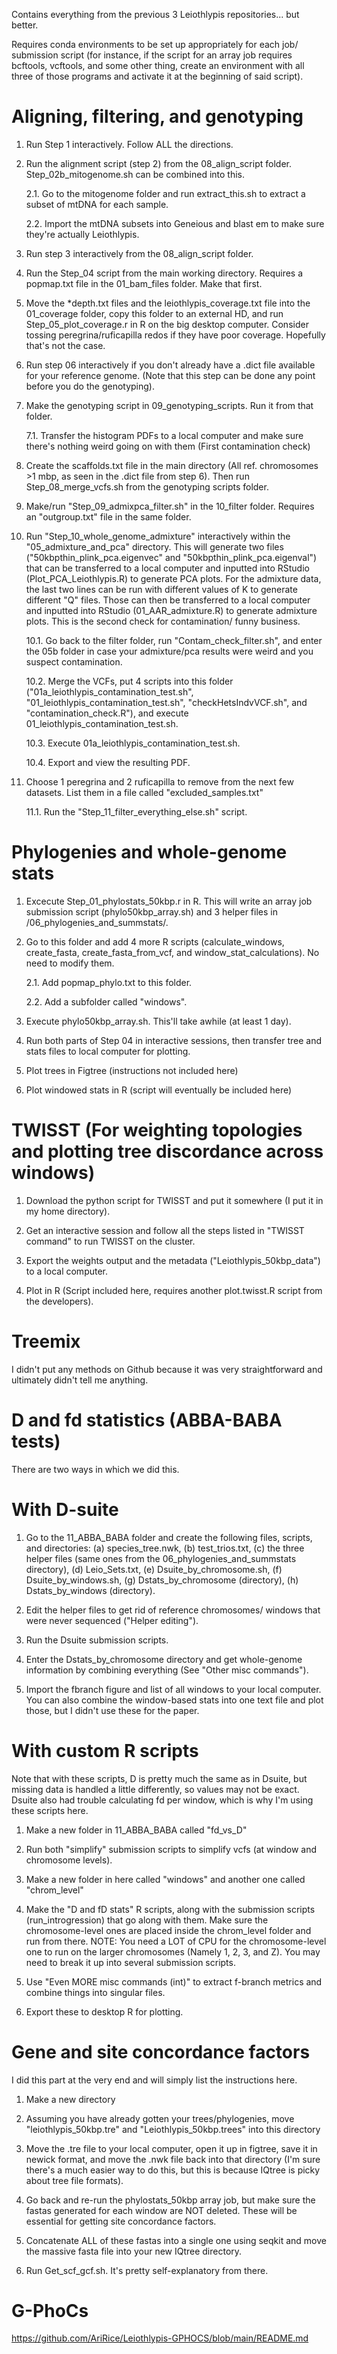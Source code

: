 Contains everything from the previous 3 Leiothlypis repositories... but better. 

Requires conda environments to be set up appropriately for each job/ submission script (for instance, if the script for an array job requires bcftools, vcftools, and some other thing, create an environment with all three of those programs and activate it at the beginning of said script). 

# Aligning, filtering, and genotyping
1. Run Step 1 interactively. Follow ALL the directions. 

2. Run the alignment script (step 2) from the 08_align_script folder. Step_02b_mitogenome.sh can be combined into this. 

    2.1. Go to the mitogenome folder and run extract_this.sh to extract a subset of mtDNA for each sample.

    2.2. Import the mtDNA subsets into Geneious and blast em to make sure they're actually Leiothlypis. 

3. Run step 3 interactively from the 08_align_script folder. 

4. Run the Step_04 script from the main working directory. Requires a popmap.txt file in the 01_bam_files folder. Make that first. 

5. Move the *depth.txt files and the leiothlypis_coverage.txt file into the 01_coverage folder, copy this folder to an external HD, and run Step_05_plot_coverage.r in R on the big desktop computer. Consider tossing peregrina/ruficapilla redos if they have poor coverage. Hopefully that's not the case.

6. Run step 06 interactively if you don't already have a .dict file available for your reference genome. (Note that this step can be done any point before you do the genotyping).

7. Make the genotyping script in 09_genotyping_scripts. Run it from that folder.

    7.1. Transfer the histogram PDFs to a local computer and make sure there's nothing weird going on with them (First contamination check)

8. Create the scaffolds.txt file in the main directory (All ref. chromosomes >1 mbp, as seen in the .dict file from step 6). Then run Step_08_merge_vcfs.sh from the genotyping scripts folder. 

9. Make/run "Step_09_admixpca_filter.sh" in the 10_filter folder. Requires an "outgroup.txt" file in the same folder.
    
10. Run "Step_10_whole_genome_admixture" interactively within the "05_admixture_and_pca" directory. This will generate two files ("50kbpthin_plink_pca.eigenvec" and "50kbpthin_plink_pca.eigenval") that can be transferred to a local computer and inputted into RStudio (Plot_PCA_Leiothlypis.R) to generate PCA plots. For the admixture data, the last two lines can be run with different values of K to generate different "Q" files. Those can then be transferred to a local computer and inputted into RStudio (01_AAR_admixture.R) to generate admixture plots. This is the second check for contamination/ funny business. 

    10.1. Go back to the filter folder, run "Contam_check_filter.sh", and enter the 05b folder in case your admixture/pca results were weird and you suspect contamination.

    10.2. Merge the VCFs, put 4 scripts into this folder ("01a_leiothlypis_contamination_test.sh", "01_leiothlypis_contamination_test.sh", "checkHetsIndvVCF.sh", and "contamination_check.R"), and execute 01_leiothlypis_contamination_test.sh. 

    10.3. Execute 01a_leiothlypis_contamination_test.sh.

    10.4. Export and view the resulting PDF. 

11. Choose 1 peregrina and 2 ruficapilla to remove from the next few datasets. List them in a file called "excluded_samples.txt"

    11.1. Run the "Step_11_filter_everything_else.sh" script.

# Phylogenies and whole-genome stats
1. Excecute Step_01_phylostats_50kbp.r in R. This will write an array job submission script (phylo50kbp_array.sh) and 3 helper files in /06_phylogenies_and_summstats/.

2. Go to this folder and add 4 more R scripts (calculate_windows, create_fasta, create_fasta_from_vcf, and window_stat_calculations). No need to modify them.

   2.1. Add popmap_phylo.txt to this folder.

   2.2. Add a subfolder called "windows".

3. Execute phylo50kbp_array.sh. This'll take awhile (at least 1 day).

4. Run both parts of Step 04 in interactive sessions, then transfer tree and stats files to local computer for plotting.

5. Plot trees in Figtree (instructions not included here)

6. Plot windowed stats in R (script will eventually be included here)

# TWISST (For weighting topologies and plotting tree discordance across windows)
1. Download the python script for TWISST and put it somewhere (I put it in my home directory).

2. Get an interactive session and follow all the steps listed in "TWISST command" to run TWISST on the cluster. 

3. Export the weights output and the metadata ("Leiothlypis_50kbp_data") to a local computer.

4. Plot in R (Script included here, requires another plot.twisst.R script from the developers). 

# Treemix
I didn't put any methods on Github because it was very straightforward and ultimately didn't tell me anything. 

# D and fd statistics (ABBA-BABA tests)
There are two ways in which we did this. 
# With D-suite
1. Go to the 11_ABBA_BABA folder and create the following files, scripts, and directories: (a) species_tree.nwk, (b) test_trios.txt, (c) the three helper files (same ones from the 06_phylogenies_and_summstats directory), (d) Leio_Sets.txt, (e) Dsuite_by_chromosome.sh, (f) Dsuite_by_windows.sh, (g) Dstats_by_chromosome (directory), (h) Dstats_by_windows (directory).

2. Edit the helper files to get rid of reference chromosomes/ windows that were never sequenced ("Helper editing").

3. Run the Dsuite submission scripts.

4. Enter the Dstats_by_chromosome directory and get whole-genome information by combining everything (See "Other misc commands").

5. Import the fbranch figure and list of all windows to your local computer. You can also combine the window-based stats into one text file and plot those, but I didn't use these for the paper.

# With custom R scripts
Note that with these scripts, D is pretty much the same as in Dsuite, but missing data is handled a little differently, so values may not be exact. Dsuite also had trouble calculating fd per window, which is why I'm using these scripts here. 

1. Make a new folder in 11_ABBA_BABA called "fd_vs_D"
   
2. Run both "simplify" submission scripts to simplify vcfs (at window and chromosome levels).

3. Make a new folder in here called "windows" and another one called "chrom_level"

4. Make the "D and fD stats" R scripts, along with the submission scripts (run_introgression) that go along with them. Make sure the chromosome-level ones are placed inside the chrom_level folder and run from there. NOTE: You need a LOT of CPU for the chromosome-level one to run on the larger chromosomes (Namely 1, 2, 3, and Z). You may need to break it up into several submission scripts.

5. Use "Even MORE misc commands (int)" to extract f-branch metrics and combine things into singular files.
   
6. Export these to desktop R for plotting.

# Gene and site concordance factors
I did this part at the very end and will simply list the instructions here. 

1. Make a new directory

2. Assuming you have already gotten your trees/phylogenies, move "leiothlypis_50kbp.tre" and "Leiothlypis_50kbp.trees" into this directory

3. Move the .tre file to your local computer, open it up in figtree, save it in newick format, and move the .nwk file back into that directory (I'm sure there's a much easier way to do this, but this is because IQtree is picky about tree file formats). 

4. Go back and re-run the phylostats_50kbp array job, but make sure the fastas generated for each window are NOT deleted. These will be essential for getting site concordance factors.

5. Concatenate ALL of these fastas into a single one using seqkit and move the massive fasta file into your new IQtree directory.

6. Run Get_scf_gcf.sh. It's pretty self-explanatory from there.

# G-PhoCs
https://github.com/AriRice/Leiothlypis-GPHOCS/blob/main/README.md 
